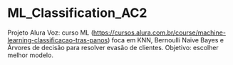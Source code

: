 # ML_Classification_AC2
Projeto Alura Voz: curso ML (https://cursos.alura.com.br/course/machine-learning-classificacao-tras-panos) foca em KNN, Bernoulli Naive Bayes e Árvores de decisão para resolver evasão de clientes. Objetivo: escolher melhor modelo.
